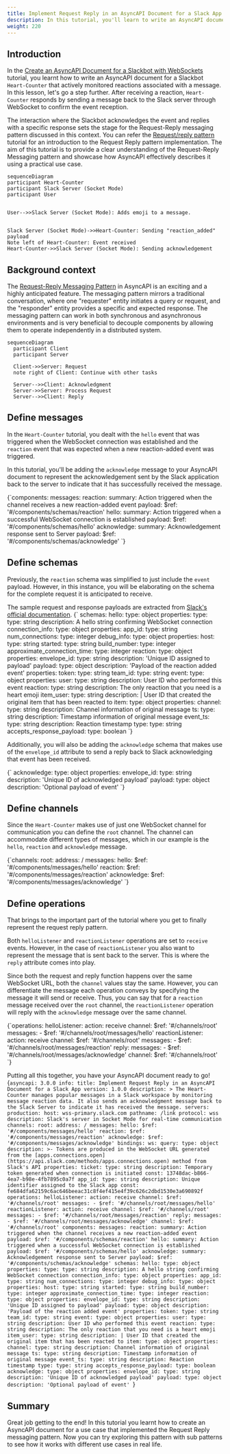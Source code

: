 ```yaml
---
title: Implement Request Reply in an AsyncAPI Document for a Slack App
description: In this tutorial, you'll learn to write an AsyncAPI document that implements the request reply feature for a Slack application using the WebSocket Protocol.
weight: 220
---
```


## Introduction
In the [Create an AsyncAPI Document for a Slackbot with WebSockets]() tutorial, you learnt how to write an AsyncAPI document for a Slackbot `Heart-Counter`  that actively monitored reactions associated with a message. In this lesson, let's go a step further. After receiving a reaction, `Heart-Counter` responds by sending a message back to the Slack server through WebSocket to confirm the event reception. 

The interaction where the Slackbot acknowledges the event and replies with a specific response sets the stage for the Request-Reply messaging pattern discussed in this context. You can refer the [Request/reply pattern](https://www.asyncapi.com/docs/tutorials/getting-started/request-reply) tutorial for an introduction to the Request Reply pattern implementation.
The aim of this tutorial is to provide a clear understanding of the Request-Reply Messaging pattern and showcase how AsyncAPI effectively describes it using a practical use case.


```mermaid
sequenceDiagram
participant Heart-Counter
participant Slack Server (Socket Mode)
participant User


User-->>Slack Server (Socket Mode): Adds emoji to a message.


Slack Server (Socket Mode)->>Heart-Counter: Sending "reaction_added" payload
Note left of Heart-Counter: Event received
Heart-Counter->>Slack Server (Socket Mode): Sending acknowledgement
``` 


## Background context

The [Request-Reply Messaging Pattern](https://www.asyncapi.com/docs/concepts/asyncapi-document/reply-info) in AsyncAPI is an exciting and a highly anticipated feature.  The messaging pattern mirrors a traditional conversation, where one "requester" entity initiates a query or request, and the "responder" entity provides a specific and expected response.
The messaging pattern can work in both synchronous and asynchronous environments and is very beneficial to decouple components by allowing them to operate independently in a distributed system. 

```mermaid
sequenceDiagram
  participant Client
  participant Server

  Client->>Server: Request
  note right of Client: Continue with other tasks

  Server-->>Client: Acknowledgment
  Server->>Server: Process Request
  Server-->>Client: Reply
```


## Define messages

In the `Heart-Counter` tutorial, you dealt with the `hello` event that was triggered when the WebSocket connection was established and the `reaction` event that was expected when a new reaction-added event was triggered.

In this tutorial, you'll be adding the `acknowledge` message to your AsyncAPI document to represent the acknowledgement sent by the Slack application back to the server to indicate that it has successfully received the message.

<CodeBlock language="yaml">
{`components:
  messages:
    reaction:
      summary: Action triggered when the channel receives a new reaction-added event
      payload:
        $ref: '#/components/schemas/reaction'
    hello:
      summary: Action triggered when a successful WebSocket connection is established
      payload:
        $ref: '#/components/schemas/hello'
    acknowledge:
      summary: Acknowledgement response sent to Server
      payload:
        $ref: '#/components/schemas/acknowledge' `}
</CodeBlock>

## Define schemas

Previously, the `reaction` schema was simplified to just include the `event` payload. However, in this instance, you will be elaborating on the schema for the complete request it is anticipated to receive.

<Remember>
The sample request and response payloads are extracted from <a href="https://api.slack.com/apis/connections/socket#events">Slack's official documentation</a>.
</Remember>

<CodeBlock language="yaml">
{`  schemas:
    hello:
      type: object
      properties:
        type:
          type: string
          description: A hello string confirming WebSocket connection
        connection_info:
          type: object
          properties:
            app_id:
              type: string
        num_connections:
          type: integer
        debug_info:
          type: object
          properties:
            host:
              type: string
            started:
              type: string
            build_number:
              type: integer
            approximate_connection_time:
              type: integer
    reaction:
      type: object
      properties:
        envelope_id:
          type: string
          description: 'Unique ID assigned to payload'
        payload:
          type: object
          description: 'Payload of the reaction added event'
          properties:
            token:
              type: string
            team_id:
              type: string
            event:
              type: object
              properties:
                user:
                  type: string
                  description: User ID who performed this event
                reaction:
                  type: string
                  description: The only reaction that you need is a heart emoji
                item_user:
                  type: string
                  description: |
                    User ID that created the original item that has been reacted
                    to
                item:
                  type: object
                  properties:
                    channel:
                      type: string
                      description: Channel information of original message
                    ts:
                      type: string
                      description: Timestamp information of original message
                event_ts:
                  type: string
                  description: Reaction timestamp
        type:
          type: string
        accepts_response_payload:
          type: boolean `}
</CodeBlock>

Additionally, you will also be adding the `acknowledge` schema that makes use of the `envelope_id` attribute to send a reply back to Slack acknowledging that event has been received.

<CodeBlock language="yaml">
{`    acknowledge:
      type: object
      properties:
        envelope_id:
          type: string
          description: 'Unique ID of acknowledged payload'
        payload:
          type: object
          description: 'Optional payload of event' `}
</CodeBlock>

## Define channels 
Since the `Heart-Counter` makes use of just one WebSocket channel for communication you can define the `root` channel. The channel can accommodate different types of messages, which in our example is the `hello`, `reaction` and `acknowledge` message.

<CodeBlock language="yaml">
{`channels:
  root:
    address: /
    messages:
      hello:
        $ref: '#/components/messages/hello'
      reaction:
        $ref: '#/components/messages/reaction'
      acknowledge:
        $ref: '#/components/messages/acknowledge' `}
</CodeBlock>

## Define operations

That brings to the important part of the tutorial where you get to finally represent the request reply pattern. 

Both `helloListener` and `reactionListener` operations are set to `receive` events. However, in the case of `reactionListener` you also want to represent the message that is sent back to the server. This is where the `reply` attribute comes into play. 

Since both the request and reply function happens over the same WebSocket URL, both the `channel` values stay the same. However, you can differentiate the message each operation conveys by specifying the message it will send or receive. 
Thus, you can say that for a `reaction` message received over the `root` channel, the `reactionListener` operation will reply with the `acknowledge` message over the same channel.


<CodeBlock language="yaml" highlightedLines={[14,18]}>
{`operations:
  helloListener:
    action: receive
    channel:
      $ref: '#/channels/root'
    messages:
      - $ref: '#/channels/root/messages/hello'
  reactionListener:
    action: receive
    channel: 
      $ref: '#/channels/root'
    messages:
      - $ref: '#/channels/root/messages/reaction'
    reply:
      messages:
        - $ref: '#/channels/root/messages/acknowledge'      
      channel: 
        $ref: '#/channels/root' `}
</CodeBlock>

Putting all this together, you have your AsyncAPI document ready to go!
<CodeBlock language="yaml">
{`asyncapi: 3.0.0
info:
  title: Implement Request Reply in an AsyncAPI Document for a Slack App
  version: 1.0.0
  description: >
    The Heart-Counter manages popular messages in a Slack workspace by
    monitoring message reaction data. It also sends an acknowledgment message
    back to the Slack Server to indicate it has received the message.
servers:
  production:
    host: wss-primary.slack.com
    pathname: /link
    protocol: wss
    description: Slack's server in Socket Mode for real-time communication
channels:
  root:
    address: /
    messages:
      hello:
        $ref: '#/components/messages/hello'
      reaction:
        $ref: '#/components/messages/reaction'
      acknowledge:
        $ref: '#/components/messages/acknowledge'
    bindings:
      ws:
        query:
          type: object
          description: >-
            Tokens are produced in the WebSocket URL generated from the
            [apps.connections.open](https://api.slack.com/methods/apps.connections.open)
            method from Slack's API
          properties:
            ticket:
              type: string
              description: Temporary token generated when connection is initiated
              const: 13748dac-b866-4ea7-b98e-4fb7895c0a7f
            app_id:
              type: string
              description: Unique identifier assigned to the Slack app
              const: fe684dfa62159c6ac646beeac31c8f4ef415e4f39c626c2dbd1530e3a690892f
operations:
  helloListener:
    action: receive
    channel:
      $ref: '#/channels/root'
    messages:
      - $ref: '#/channels/root/messages/hello'
  reactionListener:
    action: receive
    channel:
      $ref: '#/channels/root'
    messages:
      - $ref: '#/channels/root/messages/reaction'
    reply:
      messages:
        - $ref: '#/channels/root/messages/acknowledge'
      channel:
        $ref: '#/channels/root'
components:
  messages:
    reaction:
      summary: Action triggered when the channel receives a new reaction-added event
      payload:
        $ref: '#/components/schemas/reaction'
    hello:
      summary: Action triggered when a successful WebSocket connection is established
      payload:
        $ref: '#/components/schemas/hello'
    acknowledge:
      summary: Acknowledgement response sent to Server
      payload:
        $ref: '#/components/schemas/acknowledge'
  schemas:
    hello:
      type: object
      properties:
        type:
          type: string
          description: A hello string confirming WebSocket connection
        connection_info:
          type: object
          properties:
            app_id:
              type: string
        num_connections:
          type: integer
        debug_info:
          type: object
          properties:
            host:
              type: string
            started:
              type: string
            build_number:
              type: integer
            approximate_connection_time:
              type: integer
    reaction:
      type: object
      properties:
        envelope_id:
          type: string
          description: 'Unique ID assigned to payload'
        payload:
          type: object
          description: 'Payload of the reaction added event'
          properties:
            token:
              type: string
            team_id:
              type: string
            event:
              type: object
              properties:
                user:
                  type: string
                  description: User ID who performed this event
                reaction:
                  type: string
                  description: The only reaction that you need is a heart emoji
                item_user:
                  type: string
                  description: |
                    User ID that created the original item that has been reacted
                    to
                item:
                  type: object
                  properties:
                    channel:
                      type: string
                      description: Channel information of original message
                    ts:
                      type: string
                      description: Timestamp information of original message
                event_ts:
                  type: string
                  description: Reaction timestamp
        type:
          type: string
        accepts_response_payload:
          type: boolean
    acknowledge:
      type: object
      properties:
        envelope_id:
          type: string
          description: 'Unique ID of acknowledged payload'
        payload:
          type: object
          description: 'Optional payload of event' `}
</CodeBlock>

## Summary
Great job getting to the end! In this tutorial you learnt how to create an AsyncAPI document for a use case that implemented the Request Reply messaging pattern. Now you can try exploring this pattern with sub patterns to see how it works with different use cases in real life. 
